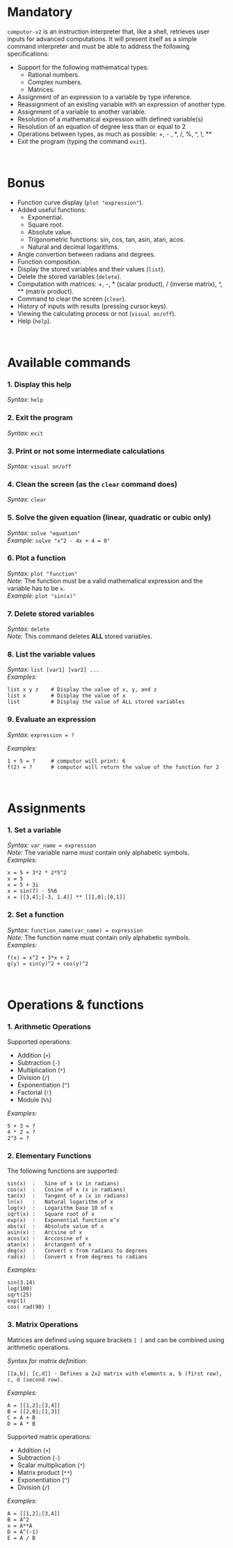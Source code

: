 # Mandatory
`computor-v2` is an instruction interpreter that, like a shell, retrieves user inputs for advanced computations. It will present itself as a simple command interpreter and must be able to address the following specifications:

- Support for the following mathematical types:
  - Rational numbers.
  - Complex numbers.
  - Matrices.
- Assignment of an expression to a variable by type inference.
- Reassignment of an existing variable with an expression of another type.
- Assignment of a variable to another variable.
- Resolution of a mathematical expression with defined variable(s)
- Resolution of an equation of degree less than or equal to 2
- Operations between types, as much as possible: +, - , *, /, %, ^, !, **
- Exit the program (typing the command `exit`).

&nbsp;  
 
# Bonus
- Function curve display (`plot "expression"`).
- Added useful functions:
	- Exponential.
	- Square root.
	- Absolute value.
	- Trigonometric functions: sin, cos, tan, asin, atan, acos.
	- Natural and decimal logarithms.
- Angle convertion between radians and degrees.
- Function composition.
- Display the stored variables and their values (`list`).
- Delete the stored variables (`delete`).
- Computation with matrices: +, -, * (scalar product), / (inverse matrix), ^, ** (matrix product).
- Command to clear the screen (`clear`).
- History of inputs with results (pressing cursor keys).
- Viewing the calculating process or not (`visual on/off`).
- Help (`help`).

&nbsp;  

# Available commands

### 1. Display this help
*Syntax:* `help`

### 2. Exit the program
*Syntax:* `exit`

### 3. Print or not some intermediate calculations
*Syntax:* `visual on/off`

### 4. Clean the screen (as the `clear` command does)
*Syntax:* `clear`

### 5. Solve the given equation (linear, quadratic or cubic only)
*Syntax:* `solve "equation"`  
*Example:* `solve "x^2 - 4x + 4 = 0"`

### 6. Plot a function
*Syntax:* `plot "function"`  
*Note:* The function must be a valid mathematical expression and the variable has to be `x`.  
*Example:* `plot "sin(x)"`

### 7. Delete stored variables
*Syntax:* `delete`  
*Note:* This command deletes **ALL** stored variables.

### 8. List the variable values
*Syntax:* `list [var1] [var2] ...`  
*Examples:*
```
list x y z    # Display the value of x, y, and z
list x        # Display the value of x
list          # Display the value of ALL stored variables
```

### 9. Evaluate an expression
*Syntax:* `expression = ?`

*Examples:*
```
1 + 5 = ?     # computor will print: 6
f(2) = ?      # computor will return the value of the function for 2
```

&nbsp;  

# Assignments

### 1. Set a variable
*Syntax:* `var_name = expression`  
*Note:* The variable name must contain only alphabetic symbols.  
*Examples:*
```
x = 5 + 3*2 * 2*5^2
x = 5
x = 5 + 3i
x = sin(7) - 5%6
x = [[3,4];[-3, 1.4]] ** [[1,0];[0,1]]
```

### 2. Set a function
*Syntax:* `function_name(var_name) = expression`  
*Note:* The function name must contain only alphabetic symbols.  
*Examples:*
```
f(x) = x^2 + 3*x + 2
g(y) = sin(y)^2 + cos(y)^2
```
&nbsp;  

# Operations & functions

### 1. Arithmetic Operations
Supported operations:
- Addition (`+`)
- Subtraction (`-`)
- Multiplication (`*`)
- Division (`/`)
- Exponentiation (`^`)
- Factorial (`!`)
- Module (`%%`)

*Examples:*
```
5 + 3 = ?
4 * 2 = ?
2^3 = ?
```

### 2. Elementary Functions
The following functions are supported:
```
sin(x)  :   Sine of x (x in radians)
cos(x)  :   Cosine of x (x in radians)
tan(x)  :   Tangent of x (x in radians)
ln(x)   :   Natural logarithm of x
log(x)  :   Logarithm base 10 of x
sqrt(x) :   Square root of x
exp(x)  :   Exponential function e^x
abs(x)  :   Absolute value of x
asin(x) :   Arcsine of x
acos(x) :   Arccosine of x
atan(x) :   Arctangent of x
deg(x)  :   Convert x from radians to degrees
rad(x)  :   Convert x from degrees to radians
```

*Examples:*
```
sin(3.14)
log(100)
sqrt(25)
exp(1)
cos( rad(90) )
```

### 3. Matrix Operations
Matrices are defined using square brackets `[ ]` and can be combined using arithmetic operations.  

*Syntax for matrix definition:* 
```
[[a,b]; [c,d]] - Defines a 2x2 matrix with elements a, b (first row), c, d (second row).
```

*Examples:*
```
A = [[1,2];[3,4]]
B = [[2,0];[1,3]]
C = A + B
D = A * B
```

Supported matrix operations:
- Addition (`+`)
- Subtraction (`-`)
- Scalar multiplication (`*`)
- Matrix product (`**`)
- Exponentiation (`^`)
- Division (`/`)

*Examples:*
```
A = [[1,2];[3,4]]
B = A^2
x = A**A
D = A^(-1)
E = A / B
